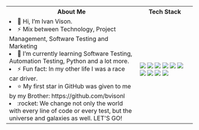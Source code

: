 <table>
<tr>
 <th>
 About Me
 </th>
<th>
Tech Stack
</th>
</tr>

<tr>
 <td width="70%">
  <li>👋 Hi, I’m Ivan Vison.</li>
  <li>⚡ Mix between Technology, Project Management, Software Testing and Marketing</li>
  <li>🌱 I’m currently learning Software Testing, Automation Testing, Python and a lot more.</li>
  <li>⚡ Fun fact: In my other life I was a race car driver.</li>
  <li>⭐ My first star in GitHub was given to me by my Brother: https://github.com/bvisonl</li>
  <li>:rocket: We change not only the world with every line of code or every test, but the universe and galaxies as well. LET'S GO!</li>
</td>
<td>
    <img src="https://img.shields.io/badge/-Python-F9DC3E.svg?logo=python&style=flat">
    <img src="https://img.shields.io/badge/-Playwright-092E20.svg?logo=playwright&style=flat">
    <img src="https://img.shields.io/badge/-GitHub-181717.svg?logo=github&style=flat">
    <img src="https://img.shields.io/badge/MySQL-005C84?style=for-the-badge&logo=mysql&logoColor=white&style=flat">   
    <img src="https://img.shields.io/badge/Javascript-276DC3.svg?logo=javascript&style=flat">
    <img src="https://img.shields.io/badge/-Visual%20Studio%20Code-007ACC.svg?logo=visual-studio-code&style=flat">
    <img src="https://img.shields.io/badge/Slack-4A154B?style=for-the-badge&logo=slack&logoColor=white&style=flat">
    <img src="https://img.shields.io/badge/-Selenium-335061.svg?logo=selenium&style=flat">
    <img src="https://img.shields.io/badge/-Postgresql-F9F9F9.svg?logo=postgresql&style=flat">
    <img src="https://img.shields.io/badge/-Jenkins-335061.svg?logo=jenkins&style=flat">
  </td>
</tr>
</table>


<!---
ivanvison/ivanvison is a ✨ special ✨ repository because its `README.md` (this file) appears on your GitHub profile.
You can click the Preview link to take a look at your changes.
--->
